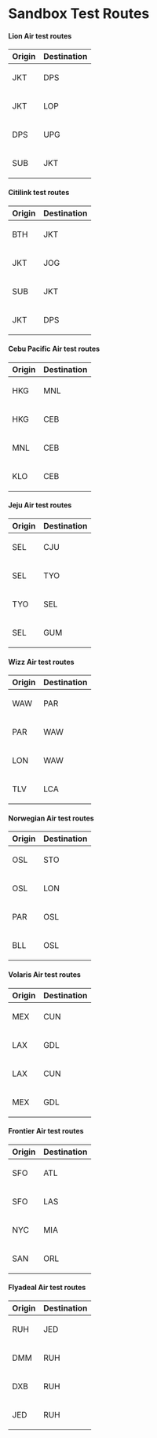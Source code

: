 # Sandbox Test Routes

#### Lion Air test routes


| Origin                                                 | Destination                                                                                    |
| ------------------------------------------------------ | ------------------------------------------------------------------------------------------- |
| <p>JKT</p><p> </p>                                                 | <p>DPS </p><p> </p>                                                                                                                                                      |
| <p>JKT</p><p> </p>                                                 | <p>LOP </p><p> </p>                                                                                                                                                      |
| <p>DPS</p><p> </p>                                                 | <p>UPG </p><p> </p>                                                                                                                                                      |
| <p>SUB</p><p> </p>                                                 | <p>JKT </p><p> </p>                                                                                                                                                      |


#### Citilink test routes


| Origin                                                 | Destination                                                                                    |
| ------------------------------------------------------ | ------------------------------------------------------------------------------------------- |
| <p>BTH</p><p> </p>                                                 | <p>JKT </p><p> </p>                                                                                                                                                      |
| <p>JKT</p><p> </p>                                                 | <p>JOG </p><p> </p>                                                                                                                                                      |
| <p>SUB</p><p> </p>                                                 | <p>JKT </p><p> </p>                                                                                                                                                      |
| <p>JKT</p><p> </p>                                                 | <p>DPS </p><p> </p>                                                                                                                                                      |


#### Cebu Pacific Air test routes


| Origin                                                 | Destination                                                                                    |
| ------------------------------------------------------ | ------------------------------------------------------------------------------------------- |
| <p>HKG</p><p> </p>                                                 | <p>MNL </p><p> </p>                                                                                                                                                      |
| <p>HKG</p><p> </p>                                                 | <p>CEB </p><p> </p>                                                                                                                                                      |
| <p>MNL</p><p> </p>                                                 | <p>CEB </p><p> </p>                                                                                                                                                      |
| <p>KLO</p><p> </p>                                                 | <p>CEB </p><p> </p>                                                                                                                                                      |


#### Jeju Air test routes


| Origin                                                 | Destination           |
| ------------------------------------------------------ | ------------------ |
| <p>SEL</p><p> </p>                                                 | <p>CJU </p><p> </p>                                                                                                                                                      |
| <p>SEL</p><p> </p>                                                 | <p>TYO </p><p> </p>                                                                                                                                                      |
| <p>TYO</p><p> </p>                                                 | <p>SEL </p><p> </p>                                                                                                                                                      |
| <p>SEL</p><p> </p>                                                 | <p>GUM </p><p> </p>                                                                                                                                                      |


#### Wizz Air test routes


| Origin                                                 | Destination      |
| ------------------------------------------------------ | ------------- |
| <p>WAW</p><p> </p>                                                 | <p>PAR </p><p> </p>                                                                                                                                                      |
| <p>PAR</p><p> </p>                                                 | <p>WAW </p><p> </p>                                                                                                                                                      |
| <p>LON</p><p> </p>                                                 | <p>WAW </p><p> </p>                                                                                                                                                      |
| <p>TLV</p><p> </p>                                                 | <p>LCA </p><p> </p>                                                                                                                                                      |


#### Norwegian Air test routes


| Origin                                                 | Destination             |
| ------------------------------------------------------ | -------------------- |
| <p>OSL</p><p> </p>                                                 | <p>STO </p><p> </p>                                                                                                                                                      |
| <p>OSL</p><p> </p>                                                 | <p>LON </p><p> </p>                                                                                                                                                      |
| <p>PAR</p><p> </p>                                                 | <p>OSL </p><p> </p>                                                                                                                                                      |
| <p>BLL</p><p> </p>                                                 | <p>OSL </p><p> </p>                                                                                                                                                      |


#### Volaris Air test routes


| Origin                                                 | Destination             |
| ------------------------------------------------------ | -------------------- |
| <p>MEX</p><p> </p>                                                 | <p>CUN </p><p> </p>                                                                                                                                                      |
| <p>LAX</p><p> </p>                                                 | <p>GDL </p><p> </p>                                                                                                                                                      |
| <p>LAX</p><p> </p>                                                 | <p>CUN </p><p> </p>                                                                                                                                                      |
| <p>MEX</p><p> </p>                                                 | <p>GDL </p><p> </p>                                                                                                                                                      |


#### Frontier Air test routes


| Origin                                                 | Destination             |
| ------------------------------------------------------ | -------------------- |
| <p>SFO</p><p> </p>                                                 | <p>ATL </p><p> </p>                                                                                                                                                      |
| <p>SFO</p><p> </p>                                                 | <p>LAS </p><p> </p>                                                                                                                                                      |
| <p>NYC</p><p> </p>                                                 | <p>MIA </p><p> </p>                                                                                                                                                      |
| <p>SAN</p><p> </p>                                                 | <p>ORL </p><p> </p>                                                                                                                                                      |



#### Flyadeal Air test routes


| Origin                                                 | Destination             |
| ------------------------------------------------------ | -------------------- |
| <p>RUH</p><p> </p>                                                 | <p>JED </p><p> </p>                                                                                                                                                      |
| <p>DMM</p><p> </p>                                                 | <p>RUH </p><p> </p>                                                                                                                                                      |
| <p>DXB</p><p> </p>                                                 | <p>RUH </p><p> </p>                                                                                                                                                      |
| <p>JED</p><p> </p>                                                 | <p>RUH </p><p> </p>                                                                                                                                                      |
